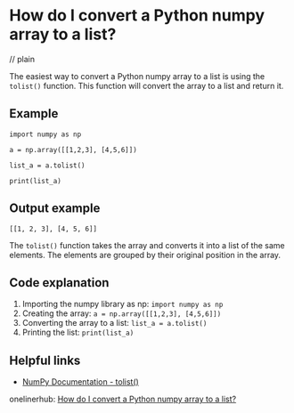 # How do I convert a Python numpy array to a list?
// plain

The easiest way to convert a Python numpy array to a list is using the `tolist()` function. This function will convert the array to a list and return it.

## Example

```
import numpy as np

a = np.array([[1,2,3], [4,5,6]])

list_a = a.tolist()

print(list_a)
```
## Output example

```
[[1, 2, 3], [4, 5, 6]]
```

The `tolist()` function takes the array and converts it into a list of the same elements. The elements are grouped by their original position in the array.

## Code explanation

1. Importing the numpy library as np: `import numpy as np`
2. Creating the array: `a = np.array([[1,2,3], [4,5,6]])`
3. Converting the array to a list: `list_a = a.tolist()`
4. Printing the list: `print(list_a)`

## Helpful links
- [NumPy Documentation - tolist()](https://numpy.org/doc/stable/reference/generated/numpy.ndarray.tolist.html)

onelinerhub: [How do I convert a Python numpy array to a list?](https://onelinerhub.com/python-scipy/how-do-i-convert-a-python-numpy-array-to-a-list-1687069342)